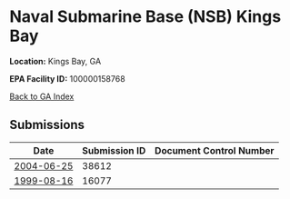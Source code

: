 # Naval Submarine Base (NSB) Kings Bay

**Location:** Kings Bay, GA

**EPA Facility ID:** 100000158768

[Back to GA Index](../../index.md)

## Submissions

| Date | Submission ID | Document Control Number |
|------|--------------|-------------------------|
| [2004-06-25](submissions/38612.md) | 38612 |  |
| [1999-08-16](submissions/16077.md) | 16077 |  |
